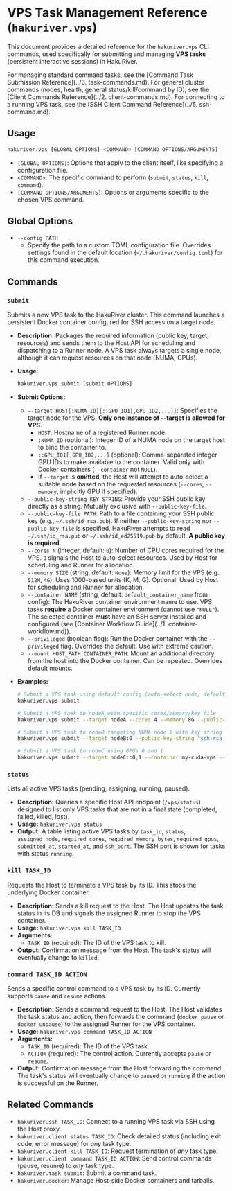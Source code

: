 # VPS Task Management Reference (`hakuriver.vps`)

This document provides a detailed reference for the `hakuriver.vps` CLI commands, used specifically for submitting and managing **VPS tasks** (persistent interactive sessions) in HakuRiver.

For managing standard command tasks, see the [Command Task Submission Reference](../3. task-commands.md).
For general cluster commands (nodes, health, general status/kill/command by ID), see the [Client Commands Reference](../2. client-commands.md).
For connecting to a running VPS task, see the [SSH Client Command Reference](../5. ssh-command.md).

## Usage

```bash
hakuriver.vps [GLOBAL OPTIONS] <COMMAND> [COMMAND OPTIONS/ARGUMENTS]
```

-   `[GLOBAL OPTIONS]`: Options that apply to the client itself, like specifying a configuration file.
-   `<COMMAND>`: The specific command to perform (`submit`, `status`, `kill`, `command`).
-   `[COMMAND OPTIONS/ARGUMENTS]`: Options or arguments specific to the chosen VPS command.

## Global Options

*   `--config PATH`
    *   Specify the path to a custom TOML configuration file. Overrides settings found in the default location (`~/.hakuriver/config.toml`) for this command execution.

## Commands

### `submit`

Submits a new VPS task to the HakuRiver cluster. This command launches a persistent Docker container configured for SSH access on a target node.

*   **Description:** Packages the required information (public key, target, resources) and sends them to the Host API for scheduling and dispatching to a Runner node. A VPS task always targets a single node, although it can request resources on that node (NUMA, GPUs).
*   **Usage:**
    ```bash
    hakuriver.vps submit [submit OPTIONS]
    ```
*   **Submit Options:**
    *   `--target HOST[:NUMA_ID][::GPU_ID1[,GPU_ID2,...]]`: Specifies the target node for the VPS. **Only one instance of --target is allowed for VPS.**
        *   `HOST`: Hostname of a registered Runner node.
        *   `:NUMA_ID` (optional): Integer ID of a NUMA node on the target host to bind the container to.
        *   `::GPU_ID1[,GPU_ID2,...]` (optional): Comma-separated integer GPU IDs to make available to the container. Valid only with Docker containers (`--container` not `NULL`).
        *   If `--target` is **omitted**, the Host will attempt to auto-select a suitable node based on the requested resources (`--cores`, `--memory`, implicitly GPU if specified).
    *   `--public-key-string KEY_STRING`: Provide your SSH public key directly as a string. Mutually exclusive with `--public-key-file`.
    *   `--public-key-file PATH`: Path to a file containing your SSH public key (e.g., `~/.ssh/id_rsa.pub`). If neither `--public-key-string` nor `--public-key-file` is specified, HakuRiver attempts to read `~/.ssh/id_rsa.pub` or `~/.ssh/id_ed25519.pub` by default. **A public key is required.**
    *   `--cores N` (integer, default: `0`): Number of CPU cores required for the VPS. `0` signals the Host to auto-select resources. Used by Host for scheduling and Runner for allocation.
    *   `--memory SIZE` (string, default: `None`): Memory limit for the VPS (e.g., `512M`, `4G`). Uses 1000-based units (K, M, G). Optional. Used by Host for scheduling and Runner for allocation.
    *   `--container NAME` (string, default: `default_container_name` from config): The HakuRiver container environment name to use. VPS tasks **require** a Docker container environment (cannot use `"NULL"`). The selected container **must** have an SSH server installed and configured (see [Container Workflow Guide](../1. container-workflow.md)).
    *   `--privileged` (boolean flag): Run the Docker container with the `--privileged` flag. Overrides the default. Use with extreme caution.
    *   `--mount HOST_PATH:CONTAINER_PATH`: Mount an additional directory from the host into the Docker container. Can be repeated. Overrides default mounts.

*   **Examples:**
    ```bash
    # Submit a VPS task using default config (auto-select node, default container, default key)
    hakuriver.vps submit

    # Submit a VPS task to nodeA with specific cores/memory/key file
    hakuriver.vps submit --target nodeA --cores 4 --memory 8G --public-key-file ~/.ssh/my_vps_key.pub

    # Submit a VPS task to nodeB targeting NUMA node 0 with key string
    hakuriver.vps submit --target nodeB:0 --public-key-string "ssh-rsa AAAA..." --container my-ubuntu-vps

    # Submit a VPS task to nodeC using GPUs 0 and 1
    hakuriver.vps submit --target nodeC::0,1 --container my-cuda-vps --public-key-file ~/.ssh/gpu_key.pub
    ```

### `status`

Lists all active VPS tasks (pending, assigning, running, paused).

*   **Description:** Queries a specific Host API endpoint (`/vps/status`) designed to list only VPS tasks that are not in a final state (completed, failed, killed, lost).
*   **Usage:** `hakuriver.vps status`
*   **Output:** A table listing active VPS tasks by `task_id`, `status`, `assigned_node`, `required_cores`, `required_memory_bytes`, `required_gpus`, `submitted_at`, `started_at`, and `ssh_port`. The SSH port is shown for tasks with status `running`.

### `kill TASK_ID`

Requests the Host to terminate a VPS task by its ID. This stops the underlying Docker container.

*   **Description:** Sends a kill request to the Host. The Host updates the task status in its DB and signals the assigned Runner to stop the VPS container.
*   **Usage:** `hakuriver.vps kill TASK_ID`
*   **Arguments:**
    *   `TASK_ID` (required): The ID of the VPS task to kill.
*   **Output:** Confirmation message from the Host. The task's status will eventually change to `killed`.

### `command TASK_ID ACTION`

Sends a specific control command to a VPS task by its ID. Currently supports `pause` and `resume` actions.

*   **Description:** Sends a command request to the Host. The Host validates the task status and action, then forwards the command (`docker pause` or `docker unpause`) to the assigned Runner for the VPS container.
*   **Usage:** `hakuriver.vps command TASK_ID ACTION`
*   **Arguments:**
    *   `TASK_ID` (required): The ID of the VPS task.
    *   `ACTION` (required): The control action. Currently accepts `pause` or `resume`.
*   **Output:** Confirmation message from the Host forwarding the command. The task's status will eventually change to `paused` or `running` if the action is successful on the Runner.

## Related Commands

-   `hakuriver.ssh TASK_ID`: Connect to a running VPS task via SSH using the Host proxy.
-   `hakuriver.client status TASK_ID`: Check detailed status (including exit code, error message) for *any* task type.
-   `hakuriver.client kill TASK_ID`: Request termination of *any* task type.
-   `hakuriver.client command TASK_ID ACTION`: Send control commands (pause, resume) to *any* task type.
-   `hakuriver.task submit`: Submit a command task.
-   `hakuriver.docker`: Manage Host-side Docker containers and tarballs.